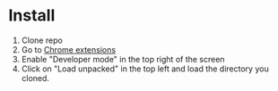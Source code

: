# Install
1. Clone repo
2. Go to [Chrome extensions](chrome://extensions/)
3. Enable "Developer mode" in the top right of the screen
4. Click on "Load unpacked" in the top left and load the directory you cloned.
